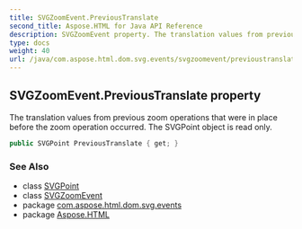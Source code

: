 ```yaml
---
title: SVGZoomEvent.PreviousTranslate
second_title: Aspose.HTML for Java API Reference
description: SVGZoomEvent property. The translation values from previous zoom operations that were in place before the zoom operation occurred. The SVGPoint object is read only
type: docs
weight: 40
url: /java/com.aspose.html.dom.svg.events/svgzoomevent/previoustranslate/
---
```

## SVGZoomEvent.PreviousTranslate property

The translation values from previous zoom operations that were in place before the zoom operation occurred. The SVGPoint object is read only.

```java
public SVGPoint PreviousTranslate { get; }
```

### See Also

* class [SVGPoint](../../../com.aspose.html.dom.svg.datatypes/svgpoint/)
* class [SVGZoomEvent](../)
* package [com.aspose.html.dom.svg.events](../../svgzoomevent/)
* package [Aspose.HTML](../../../)
